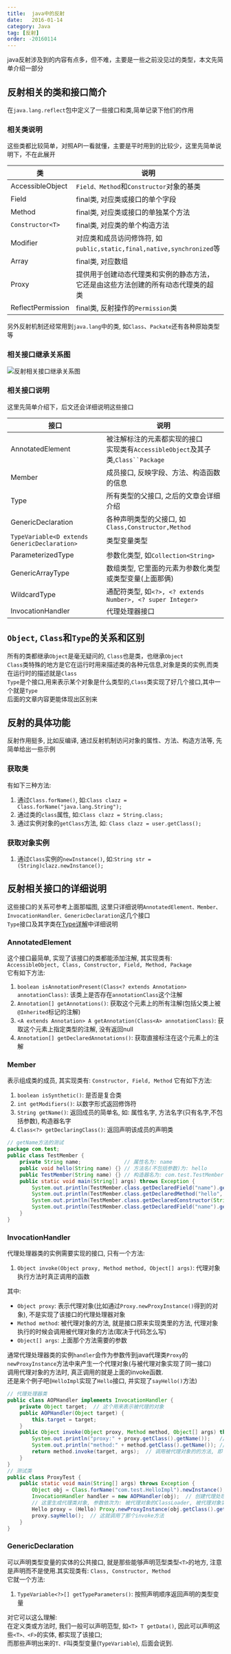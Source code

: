 ```yaml
---
title:  java中的反射
date:   2016-01-14
category: Java
tag: [反射]
order: -20160114
---
```

java反射涉及到的内容有点多，但不难，主要是一些之前没见过的类型，本文先简单介绍一部分

## 反射相关的类和接口简介
在`java.lang.reflect`包中定义了一些接口和类,简单记录下他们的作用

### 相关类说明
这些类都比较简单，对照API一看就懂，主要是平时用到的比较少，这里先简单说明下，不在此展开

| 类                | 说明                                                                               |
| ----------------- | ---------------------------------------------------------------------------------- |
| AccessibleObject  | `Field、Method`和`Constructor`对象的基类                                           |
| Field             | final类, 对应类或接口的单个字段                                                    |
| Method            | final类, 对应类或接口的单独某个方法                                                |
| `Constructor<T>`  | final类, 对应类的单个构造方法                                                      |
| Modifier          | 对应类和成员访问修饰符, 如`public,static,final,native,synchronized`等              |
| Array             | final类, 对应数组                                                                  |
| Proxy             | 提供用于创建动态代理类和实例的静态方法，它还是由这些方法创建的所有动态代理类的超类 |
| ReflectPermission | final类, 反射操作的`Permission`类                                                  |

另外反射机制还经常用到`java.lang`中的类, 如`Class`、`Packate`还有各种原始类型等

### 相关接口继承关系图
![反射相关接口继承关系图](./img/reflect_interface.png)

### 相关接口说明
这里先简单介绍下，后文还会详细说明这些接口

| 接口               | 说明                                                                                 |
| ------------------ | ------------------------------------------------------------------------------------ |
| AnnotatedElement   | 被注解标注的元素都实现的接口<br> 实现类有`AccessibleObject`及其子类,`Class``Package` |
| Member             | 成员接口, 反映字段、方法、构造函数的信息<br>                                         |
| Type               | 所有类型的父接口, 之后的文章会详细介绍                                               |
| GenericDeclaration | 各种声明类型的父接口, 如`Class,Constructor,Method`                                   |
| `TypeVariable<D extends GenericDeclaration>`     | 类型变量类型                                                                         |
| ParameterizedType  | 参数化类型, 如`Collection<String>`                                                   |
| GenericArrayType   | 数组类型, 它里面的元素为参数化类型或类型变量(上面那俩)                               |
| WildcardType       | 通配符类型, 如`<?>, <? extends Number>, <? super Integer>`                           |
| InvocationHandler  | 代理处理器接口                                                                       |

## `Object`, `Class`和`Type`的关系和区别

所有的类都继承`Object`是毫无疑问的, `Class`也是类，也继承`Object`  
`Class`类特殊的地方是它在运行时用来描述类的各种元信息,对象是类的实例,而类在运行时的描述就是`Class`  
`Type`是个接口,用来表示某个对象是什么类型的,`Class`类实现了好几个接口,其中一个就是`Type`  
后面的文章内容更能体现出区别来


## 反射的具体功能
反射作用挺多, 比如反编译, 通过反射机制访问对象的属性、方法、构造方法等, 先简单给出一些示例

### 获取类
有如下三种方法:

1. 通过`Class.forName()`, 如:`Class clazz = Class.forName("java.lang.String");`
2. 通过类的`class`属性, 如:`Class clazz = String.class;`
3. 通过实例对象的`getClass`方法, 如: `Class clazz = user.getClass();`

### 获取对象实例

1. 通过`Class`实例的`newInstance()`, 如:`String str = (String)clazz.newInstance();`

## 反射相关接口的详细说明
这些接口的关系可参考上面那幅图, 这里只详细说明`AnnotatedElement、Member、InvocationHandler、GenericDeclaration`这几个接口  
`Type`接口及其字类在[Type详解](./2016-02-16-Type详解.html)中详细说明

### AnnotatedElement
这个接口最简单, 实现了该接口的类都能添加注解, 其实现类有: `AccessibleObject, Class, Constructor, Field, Method, Package`  
它有如下方法:

1. `boolean isAnnotationPresent(Class<? extends Annotation> annotationClass)`: 该类上是否存在`annotationClass`这个注解
2. `Annotation[] getAnnotations()`: 获取这个元素上的所有注解(包括父类上被`@Inherited`标记的注解)
3. `<A extends Annotation> A getAnnotation(Class<A> annotationClass)`: 获取这个元素上指定类型的注解, 没有返回null
4. `Annotation[] getDeclaredAnnotations()`: 获取直接标注在这个元素上的注解

### Member
表示组成类的成员, 其实现类有: `Constructor, Field, Method`
它有如下方法:

1. `boolean isSynthetic()`: 是否是复合类
2. `int getModifiers()`: 以数字形式返回修饰符
3. `String getName()`: 返回成员的简单名, 如: 属性名字, 方法名字(只有名字,不包括参数), 构造器名字
4. `Class<?> getDeclaringClass()`: 返回声明该成员的声明类

```java
// getName方法的测试
package com.test;
public class TestMember {
    private String name;              // 属性名为: name
    public void hello(String name) {} // 方法名(不包括参数)为: hello
    public TestMember(String name) {} // 构造器名为: com.test.TestMember
    public static void main(String[] args) throws Exception {
        System.out.println(TestMember.class.getDeclaredField("name").getName());                    // name
        System.out.println(TestMember.class.getDeclaredMethod("hello", String.class).getName());    // hello
        System.out.println(TestMember.class.getDeclaredConstructor(String.class).getName());        //com.test.TestMember
        System.out.println(TestMember.class.getDeclaredField("name").getDeclaringClass().getName());//com.test.TestMember
    }
}
```

### InvocationHandler
代理处理器类的实例需要实现的接口, 只有一个方法:

1. `Object invoke(Object proxy, Method method, Object[] args)`: 代理对象执行方法时真正调用的函数

其中:

* `Object proxy`: 表示代理对象(比如通过`Proxy.newProxyInstance()`得到的对象), 不是实现了该接口的代理处理器对象
* `Method method`: 被代理对象的方法, 就是接口原来实现类里的方法, 代理对象执行的时候会调用被代理对象的方法(取决于代码怎么写)
* `Object[] args`: 上面那个方法需要的参数

通常代理处理器类的实例`handler`会作为参数传到java代理类`Proxy`的`newProxyInstance`方法中来产生一个代理对象(与被代理对象实现了同一接口)  
调用代理对象的方法时, 真正调用的就是上面的invoke函数.  
还是来个例子吧(`HelloImpl`实现了`Hello`接口, 并实现了`sayHello()`方法)  

```java
// 代理处理器类
public class AOPHandler implements InvocationHandler {
    private Object target;  // 这个用来表示被代理的对象
    public AOPHandler(Object target) {
        this.target = target;
    }
    public Object invoke(Object proxy, Method method, Object[] args) throws Throwable {
        System.out.println("proxy:" + proxy.getClass().getName());   // proxy:com.sun.proxy.$Proxy0
        System.out.println("method:" + method.getClass().getName()); // proxy:java.lang.reflect.Method
        return method.invoke(target, args);  // 调用被代理对象的的方法, 即 target 的 method
    }
}
// 测试类
public class ProxyTest {
    public static void main(String[] args) throws Exception {
        Object obj = Class.forName("com.test.HelloImpl").newInstance();
        InvocationHandler handler = new AOPHandler(obj);  // 创建代理处理器对象的时候把被代理的对象传进去
        // 这里生成代理类对象, 参数依次为: 被代理对象的ClassLoader, 被代理对象实现的所有接口, 代理处理器
        Hello proxy = (Hello) Proxy.newProxyInstance(obj.getClass().getClassLoader(), obj.getClass().getInterfaces(), handler);
        proxy.sayHello();  // 这就调用了那个invoke方法
    }
}
```

### GenericDeclaration
可以声明类型变量的实体的公共接口, 就是那些能够声明范型类型`<T>`的地方, 注意是声明而不是使用.其实现类有: `Class, Constructor, Method`  
它就一个方法:

1. `TypeVariable<?>[] getTypeParameters()`: 按照声明顺序返回声明的类型变量

对它可以这么理解:  
在定义类或方法时, 我们一般可以声明范型, 如`<T> T getData()`, 因此可以声明这些`<T>、<F>`的实体, 都实现了该接口;  
而那些声明出来的`T、F`叫类型变量(`TypeVariable`), 后面会说到.
